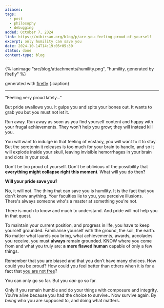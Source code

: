 ```yaml
---
aliases: 
tags:
  - post
  - philosophy
  - debugging
added: October 7, 2024
link: https://nibirsan.org/blog/p/are-you-feeling-proud-of-yourself
excerpt: only humility can save you
date: 2024-10-14T14:19:05+05:30
status: done
content-type: blog
---
```

{% lanimage "src/blog/attachments/humility.png", "humility, generated by firefly" %}

generated with [firefly](https://firefly.adobe.com/) {.caption}

---

"Feeling very proud lately..." 

But pride swallows you. It gulps you and spits your bones out. It wants to grab you but you must not let it.

Run away. Run away as soon as you find yourself content and happy with your frugal achievements. They won't help you grow; they will instead kill you.

You will want to indulge in that feeling of ecstacy, you will want to it to stay. But the serotonin it releases is too much for your brain to handle, and so it will explode inside your skull, leaving invisible hemorrhages in your brain and clots in your soul.

Don't be too proud of yourself. Don't be oblivious of the possibility that **everything might collapse right this moment**. What will you do then?

**Will your pride save you?**

No, it will not. The thing that can save you is humility. It is the fact that you don't know anything. Your faculties lie to you, you perceive illusions. There's always someone who's a master at something you're not. 

There is much to know and much to understand. And pride will not help you in that quest.

To maintain your current position, and progress in life, you have to keep yourself grounded. Familiarise yourself with the ground, the soil, the earth. No matter what laurels you bring, what achievements, awards, accolades you receive, you must **always** remain grounded. KNOW where you come from and what you truly are: **a mere flawed human** capable of only a few things.

Remember that you are biased and that you don't have many choices. How could you be proud? How could you feel better than others when it is for a fact that [you are not free](/blog/p/am-i-actually-free)?

You can only go so far.
But you *can* go so far.

Only if you remain humble and do your things with composure and integrity. You're alive because you had the choice to survive.. Now survive again. By *being* who you are supposed to, and doing what matters.